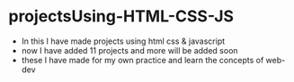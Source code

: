 # projectsUsing-HTML-CSS-JS
- In this I have made  projects using html css &amp; javascript
- now I have added 11 projects and more will be added soon
- these I have made for my own practice and learn the concepts of web-dev
